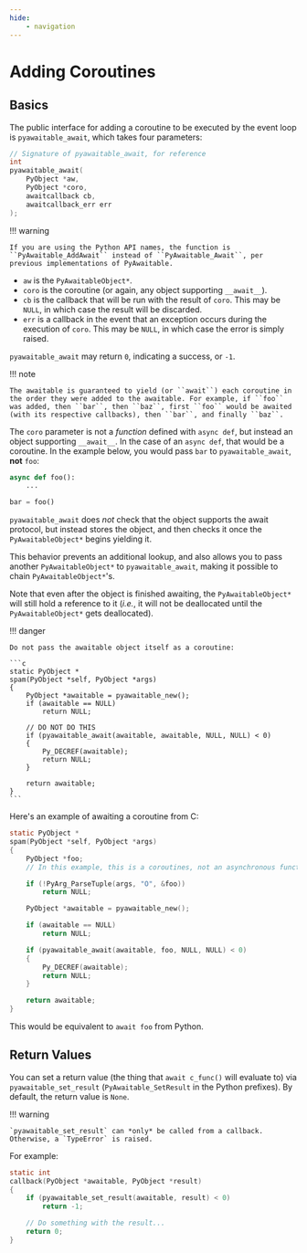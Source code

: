 ```yaml
---
hide:
    - navigation
---
```


# Adding Coroutines

## Basics

The public interface for adding a coroutine to be executed by the event loop is `pyawaitable_await`, which takes four parameters:

```c
// Signature of pyawaitable_await, for reference
int
pyawaitable_await(
    PyObject *aw,
    PyObject *coro,
    awaitcallback cb,
    awaitcallback_err err
);
```

!!! warning

    If you are using the Python API names, the function is ``PyAwaitable_AddAwait`` instead of ``PyAwaitable_Await``, per previous implementations of PyAwaitable.

-   `aw` is the `PyAwaitableObject*`.
-   `coro` is the coroutine (or again, any object supporting `__await__`).
-   `cb` is the callback that will be run with the result of `coro`. This may be `NULL`, in which case the result will be discarded.
-   `err` is a callback in the event that an exception occurs during the execution of `coro`. This may be `NULL`, in which case the error is simply raised.

`pyawaitable_await` may return `0`, indicating a success, or `-1`.

!!! note

    The awaitable is guaranteed to yield (or ``await``) each coroutine in the order they were added to the awaitable. For example, if ``foo`` was added, then ``bar``, then ``baz``, first ``foo`` would be awaited (with its respective callbacks), then ``bar``, and finally ``baz``.

The `coro` parameter is not a _function_ defined with `async def`, but instead an object supporting `__await__`. In the case of an `async def`, that would be a coroutine. In the example below, you would pass `bar` to `pyawaitable_await`, **not** `foo`:

```py
async def foo():
    ...

bar = foo()
```

`pyawaitable_await` does _not_ check that the object supports the await protocol, but instead stores the object, and then checks it once the `PyAwaitableObject*` begins yielding it.

This behavior prevents an additional lookup, and also allows you to pass another `PyAwaitableObject*` to `pyawaitable_await`, making it possible to chain `PyAwaitableObject*`'s.

Note that even after the object is finished awaiting, the `PyAwaitableObject*` will still hold a reference to it (_i.e._, it will not be deallocated until the `PyAwaitableObject*` gets deallocated).

!!! danger

    Do not pass the awaitable object itself as a coroutine:

    ```c
    static PyObject *
    spam(PyObject *self, PyObject *args)
    {
        PyObject *awaitable = pyawaitable_new();
        if (awaitable == NULL)
            return NULL;

        // DO NOT DO THIS
        if (pyawaitable_await(awaitable, awaitable, NULL, NULL) < 0)
        {
            Py_DECREF(awaitable);
            return NULL;
        }

        return awaitable;
    }
    ```

Here's an example of awaiting a coroutine from C:

```c
static PyObject *
spam(PyObject *self, PyObject *args)
{
    PyObject *foo;
    // In this example, this is a coroutines, not an asynchronous function

    if (!PyArg_ParseTuple(args, "O", &foo))
        return NULL;

    PyObject *awaitable = pyawaitable_new();

    if (awaitable == NULL)
        return NULL;

    if (pyawaitable_await(awaitable, foo, NULL, NULL) < 0)
    {
        Py_DECREF(awaitable);
        return NULL;
    }

    return awaitable;
}
```

This would be equivalent to `await foo` from Python.

## Return Values

You can set a return value (the thing that `await c_func()` will evaluate to) via `pyawaitable_set_result` (`PyAwaitable_SetResult` in the Python prefixes). By default, the return value is `None`.

!!! warning

    `pyawaitable_set_result` can *only* be called from a callback. Otherwise, a `TypeError` is raised.

For example:

```c
static int
callback(PyObject *awaitable, PyObject *result)
{
    if (pyawaitable_set_result(awaitable, result) < 0)
        return -1;

    // Do something with the result...
    return 0;
}
```

